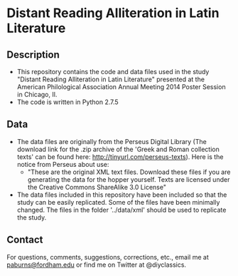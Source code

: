 # Distant Reading Alliteration in Latin Literature

## Description
- This repository contains the code and data files used in the study "Distant Reading Alliteration in Latin Literature" presented at the American Philological Association Annual Meeting 2014 Poster Session in Chicago, Il.
- The code is written in Python 2.7.5

## Data
- The data files are originally from the Perseus Digital Library (The download link for the .zip archive of the 'Greek and Roman collection texts' can be found here: http://tinyurl.com/perseus-texts). Here is the notice from Perseus about use:
    - "These are the original XML text files. Download these files if you are generating the data for the hopper yourself. Texts are licensed under the Creative Commons ShareAlike 3.0 License"
- The data files included in this repository have been included so that the study can be easily replicated. Some of the files have been minimally changed. The files in the folder '../data/xml' should be used to replicate the study.

## Contact
For questions, comments, suggestions, corrections, etc., email me at paburns@fordham.edu or find me on Twitter at @diyclassics.
